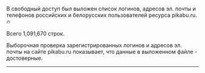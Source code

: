 В свободный доступ был выложен список логинов, адресов эл. почты и телефонов российских и белорусских пользователей ресурса pikabu.ru. 🔥

Всего 1,091,670 строк.

Выборочная проверка зарегистрированных логинов и адресов эл. почты на сайте pikabu.ru показывает, что данные в выложенном файле - достоверные. 

-----------
